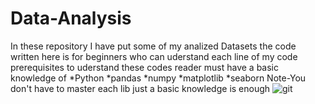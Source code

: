 # Data-Analysis
In these repository I have put some of my analized  Datasets 
the code written here is for beginners who can uderstand each line of my code
prerequisites to uderstand these codes
reader must have a basic knowledge of 
*Python
*pandas
*numpy
*matplotlib
*seaborn
Note-You don't have to master each lib just a basic knowledge is enough
![git](https://user-images.githubusercontent.com/65847158/133475918-00cc8417-80d7-463f-a7aa-3012b3dc3eb6.PNG)
